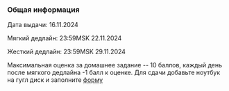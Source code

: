 ### Общая информация

Дата выдачи: 16.11.2024

Мягкий дедлайн: 23:59MSK 22.11.2024

Жесткий дедлайн: 23:59MSK 29.11.2024

Максимальная оценка за домашнее задание -- 10 баллов, каждый день после мягкого дедлайна -1 балл к оценке.
Для сдачи добавьте ноутбук на гугл диск и заполните [форму](https://forms.yandex.ru/u/6738a1cae010db0462341a29/)
